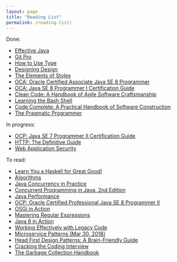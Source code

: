 ```yaml
---
layout: page
title: "Reading List"
permalink: /reading-list/
---
```


Done:

* [Effective Java][effective-java]
* [Git Pro][git-pro]
* [How to Use Type][how-to-use-type]
* [Designing Design][designing-design]
* [The Elements of Styles][elements-of-style]
* [OCA: Oracle Certified Associate Java SE 8 Programmer][ocajp]
* [OCA: Java SE 8 Programmer I Certification Guide][ocajp-manning]
* [Clean Code: A Handbook of Agile Software Craftsmanship][clean-code]
* [Learning the Bash Shell][bash-shell]
* [Code Complete: A Practical Handbook of Software Construction][code-complete]
* [The Pragmatic Programmer][pragmatic-programmer]

In progress:

* [OCP: Java SE 7 Programmer II Certification Guide][ocpjp-manning]
* [HTTP: The Definitive Guide][http]
* [Web Application Security][web-app-security]

To read:

* [Learn You a Haskell for Great Good!][haskell]
* [Algorithms][algs4]
* [Java Concurrency in Practice][java-concurrency]
* [Concurrent Programming in Java, 2nd Edition][java-concurrent2]
* [Java Performance][java-perf]
* [OCP: Oracle Certified Professional Java SE 8 Programmer II][ocpjp]
* [OSGi in Action][osgi-in-action]
* [Mastering Regular Expressions][mastering-regex]
* [Java 8 in Action][java8-manning]
* [Working Effectively with Legacy Code][legacy-code]
* [Microservice Patterns (Mar 30, 2018)][microservice-patterns]
* [Head First Design Patterns: A Brain-Friendly Guide][design-patterns]
* [Cracking the Coding Interview][coding-interview]
* [The Garbage Collection Handbook][gc-handbook]

[algs4]: https://www.amazon.com/Algorithms-4th-Robert-Sedgewick/dp/032157351X
[clean-code]: https://www.amazon.com/Clean-Code-Handbook-Software-Craftsmanship/dp/0132350882
[code-complete]: https://www.amazon.com/Code-Complete-Practical-Handbook-Construction/dp/0735619670
[effective-java]: https://www.amazon.com/Effective-Java-2nd-Joshua-Bloch/dp/0321356683
[elements-of-style]: https://www.amazon.com/Elements-Style-Fourth-William-Strunk/dp/020530902X
[git-pro]: https://www.amazon.com/Pro-Git-Scott-Chacon/dp/1484200772
[haskell]: https://www.amazon.com/Learn-You-Haskell-Great-Good/dp/1593272839
[ocajp]: https://www.amazon.com/OCA-Certified-Associate-Programmer-1Z0-808/dp/1118957407
[ocpjp]: https://www.amazon.com/OCP-Certified-Professional-Programmer-1Z1-809/dp/1119067901
[ocajp-manning]: https://www.manning.com/books/oca-java-se-8-programmer-i-certification-guide
[ocpjp-manning]: https://www.manning.com/books/ocp-java-se-7-programmer-ii-certification-guide
[how-to-use-type]: https://www.amazon.com/How-Use-Type-Lindsey-Marshall/dp/1856698971
[designing-design]: https://www.amazon.com/Designing-Design-Kenya-Hara/dp/3037784504
[java-concurrency]: https://www.amazon.com/Java-Concurrency-Practice-Brian-Goetz/dp/0321349601
[bash-shell]: https://www.amazon.com/Learning-Bash-Shell-Cameron-Newham/dp/0596009658
[osgi-in-action]: https://www.manning.com/books/osgi-in-action
[mastering-regex]: https://www.amazon.com/Mastering-Regular-Expressions-Jeffrey-Friedl/dp/0596528124
[java8-manning]: https://www.manning.com/books/java-8-in-action
[http]: https://www.amazon.com/HTTP-Definitive-Guide-Guides/dp/1565925092
[web-app-security]: https://www.amazon.com/Web-Application-Security-Beginners-Guide/dp/0071776168
[pragmatic-programmer]: https://www.amazon.com/Pragmatic-Programmer-Journeyman-Master/dp/020161622X
[legacy-code]: https://www.amazon.com/Working-Effectively-Legacy-Michael-Feathers/dp/0131177052
[java-concurrent2]: https://www.amazon.com/Concurrent-Programming-Java-Principles-Pattern/dp/0201310090
[java-perf]: https://www.amazon.com/Java-Performance-Charlie-Hunt/dp/0137142528
[microservice-patterns]: https://www.amazon.com/Microservice-Patterns-Chris-Richardson/dp/1617294543
[design-patterns]: https://www.amazon.com/Head-First-Design-Patterns-Brain-Friendly/dp/0596007124
[coding-interview]: https://www.amazon.com/Cracking-Coding-Interview-Programming-Questions/dp/0984782850
[gc-handbook]: https://www.amazon.com/dp/1420082795
